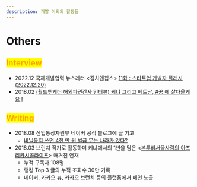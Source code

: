 ```yaml
---
description: 개발 이외의 활동들
---
```


# Others

## <mark style="color:orange;">Interview</mark>

* 2022.12 국제개발협력 뉴스레터 <김치앤칩스> [11화 : 스타트업 개발자 플래시(2022.12.20)](https://0044.notion.site/11-2022-12-20-d48fd574aa5146508df69b0690a639c3)
* 2018.02 [(월드투게더 해외파견간사 인터뷰) 케냐 그리고 베트남, #꿈 에 살다올게요 !](https://m.blog.naver.com/PostView.naver?isHttpsRedirect=true\&blogId=wtngo\&logNo=221203337899)



## <mark style="color:orange;">Writing</mark>

* 2018.08 산업통상자원부 네이버 공식 블로그에 글 기고
  * [비닐봉지 쓰면 4천 만 원 벌금 무는 나라가 있다?](https://blog.naver.com/mocienews/221340764713)
* 2018.03 브런치 작가로 활동하며 케냐에서의 1년을 담은 <[본투비서울사람의 아프리카시골라이프](https://brunch.co.kr/magazine/africarurallife)> 매거진 연재
  * 누적 구독자 108명
  * 랭킹 Top 3 글의 누적 조회수 30만 기록
  * 네이버, 카카오 뷰, 카카오 브런치 등의 플랫폼에서 메인 노출
